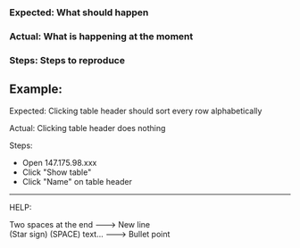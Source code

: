 ### Expected: What should happen

### Actual: What is happening at the moment

### Steps: Steps to reproduce

Example:
------------------------------------
Expected: Clicking table header should sort every row alphabetically

Actual: Clicking table header does nothing  

Steps:   
  * Open 147.175.98.xxx  
  * Click "Show table"  
  * Click "Name" on table header  
---------------------------------
HELP:

Two spaces at the end       ---> New line  
(Star sign) (SPACE) text... ---> Bullet point
